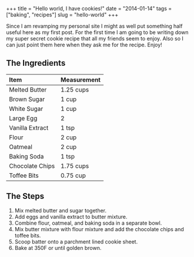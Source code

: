+++
title = "Hello world, I have cookies!"
date = "2014-01-14"
tags = ["baking", "recipes"]
slug = "hello-world"
+++

Since I am revamping my personal site I might as well put something half useful here as my first post.
For the first time I am going to be writing down my super secret cookie recipe that all my friends seem to enjoy.
Also so I can just point them here when they ask me for the recipe.
Enjoy!

## The Ingredients

| Item | Measurement |
:--- | :---
Melted Butter | 1.25 cups
Brown Sugar | 1 cup
White Sugar | 1 cup
Large Egg | 2
Vanilla Extract | 1 tsp
Flour | 2 cup
Oatmeal | 2 cup
Baking Soda | 1 tsp
Chocolate Chips | 1.75 cups
Toffee Bits | 0.75 cup

## The Steps

1. Mix melted butter and sugar together.
2. Add eggs and vanilla extract to butter mixture.
3. Combine flour, oatmeal, and baking soda in a separate bowl.
4. Mix butter mixture with flour mixture and add the chocolate chips and toffee bits.
5. Scoop batter onto a parchment lined cookie sheet.
6. Bake at 350F or until golden brown.
